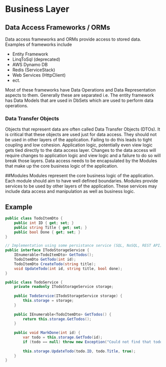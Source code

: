 # Business Layer

## Data Access Frameworks / ORMs
Data access frameworks and ORMs provide access to stored data. Examples of frameworks include
* Entity Framework
* LinqToSql (deprecated)
* AWS Dynamo DB
* Redis (ServiceStack)
* Web Services (HttpClient)
* ect.


Most of these frameworks have Data Operations and Data Representation aspects to them. Generally these are separated i.e. The entity framework has Data Models that are used in DbSets<T> which are used to perform data operations.

### Data Transfer Objects
Objects that represent data are often called Data Transfer Objects (DTOs). It is critical that these objects are used just for data access. They should not be used in other layers of the application. Failing to do this leads to tight coupling and low cohesion. Application logic, potentially even view logic gets tied directly to the data access layer. Changes to the data access will require changes to application logic and view logic and a failure to do so will break those layers. Data access needs to be encapsulated by the Modules that make up the core business logic of the application.

##Modules
Modules represent the core business logic of the application. Each module should aim to have well defined boundaries. Modules provide services to be used by other layers of the application. These services may include data access and manipulation as well as business logic.


## Example

``` c#
public class TodoItemDto {
    public int ID { get; set; }
    public string Title { get; set; }
    public bool Done { get; set; }
}

// Implementation using some persistance service (SQL, NoSQL, REST API)
public interface ITodoStorageService {
    IEnumerable<TodoItemDto> GetTodos();
    TodoItemDto GetTodo(int id);
    TodoItemDto CreateTodo(string title);
    void UpdateTodo(int id, string title, bool done);
}

public class TodoService {
    private readonly ITodoStorageService storage;
    
    public TodoService(ITodoStorageService storage) {
        this.storage = storage;
    }
    
    public IEnumerable<TodoItemDto> GetTodos() {
        return this.storage.GetTodos();
    }
    
    public void MarkDone(int id) {
        var todo = this.storage.GetTodo(id);
        if (todo == null) throw new Exception("Could not find that todo");
        
        this.storage.UpdateTodo(todo.ID, todo.Title, true);
    }
}

```